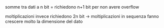 somme tra dati a n bit = richiedono n+1 bit per non avere overflow

moltiplicazioni invece richiedono 2n bit
    -> moltiplicazioni in sequenza fanno crescere molto la dimensione del dato